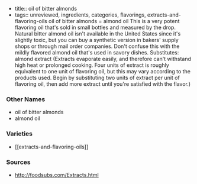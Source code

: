 - title:: oil of bitter almonds
- tags:: unreviewed, ingredients, categories, flavorings, extracts-and-flavoring-oils
oil of bitter almonds = almond oil This is a very potent flavoring oil that's sold in small bottles and measured by the drop. Natural bitter almond oil isn't available in the United States since it's slightly toxic, but you can buy a synthetic version in bakers' supply shops or through mail order companies. Don't confuse this with the mildly flavored almond oil that's used in savory dishes. Substitutes: almond extract (Extracts evaporate easily, and therefore can't withstand high heat or prolonged cooking. Four units of extract is roughly equivalent to one unit of flavoring oil, but this may vary according to the products used. Begin by substituting two units of extract per unit of flavoring oil, then add more extract until you're satisfied with the flavor.)

### Other Names

* oil of bitter almonds
* almond oil

### Varieties

* [[extracts-and-flavoring-oils]]

### Sources
* http://foodsubs.com/Extracts.html
